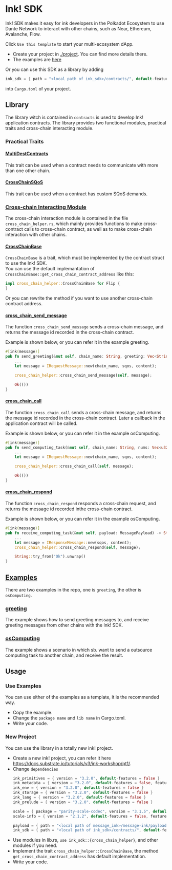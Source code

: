 # Ink! SDK
Ink! SDK makes it easy for ink developers in the Polkadot Ecosystem to use Dante Network to interact with other chains, such as Near, Ethereum, Avalanche, Flow.

Click `Use this template` to start your multi-ecosystem dApp.
* Create your project in [./project](./project/). You can find more details there.
* The examples are [here](./examples/)

Or you can use this SDK as a library by adding  
```rust
ink_sdk = { path = "<local path of ink_sdk>/contracts/", default-features = false, features = ["ink-as-dependency"] }
```
into `Cargo.toml` of your project.

## Library
The library witch is contained in `contracts` is used to develop Ink! application contracts. The library provides two functional modules, practical traits and cross-chain interacting module.

### Practical Traits
#### [MultiDestContracts](./contracts/lib.rs#L37)
This trait can be used when a contract needs to communicate with more than one other chain.

#### [CrossChainSQoS](./contracts/lib.rs#L49)
This trait can be used when a contract has custom SQoS demands.

### [Cross-chain Interacting Module](./contracts/cross_chain_helper.rs)
The cross-chain interaction module is contained in the file `cross_chain_helper.rs`, which mainly provides functions to make cross-contract calls to cross-chain contract, as well as to make cross-chain interaction with other chains.

#### [CrossChainBase](./contracts/cross_chain_helper.rs#L39)
`CrossChainBase` is a trait, which must be implemented by the contract struct to use the Ink! SDK.  
You can use the default implemantation of `CrossChainBase::get_cross_chain_contract_address` like this:
```rust
impl cross_chain_helper::CrossChainBase for Flip {
}
```

Or you can rewrite the method if you want to use another cross-chain contract address.

#### [cross_chain_send_message](./contracts/cross_chain_helper.rs#L87)
The function `cross_chain_send_message` sends a cross-chain message, and returns the message id recorded in the cross-chain contract.

Example is shown below, or you can refer it in the example greeting.
```rust
#[ink(message)]
pub fn send_greeting(&mut self, chain_name: String, greeting: Vec<String>) -> Result<(), Error> {
    ...
    let message = IRequestMessage::new(chain_name, sqos, content);

    cross_chain_helper::cross_chain_send_message(self, message);

    Ok(())
}
```

#### [cross_chain_call](./contracts/cross_chain_helper.rs#L96)
The function `cross_chain_call` sends a cross-chain message, and returns the message id recorded in the cross-chain contract. Later a callback in the application contract will be called.

Example is shown below, or you can refer it in the example osComputing.
```rust
#[ink(message)]
pub fn send_computing_task(&mut self, chain_name: String, nums: Vec<u32>) -> Result<(), Error> {
    ...
    let message = IRequestMessage::new(chain_name, sqos, content);

    cross_chain_helper::cross_chain_call(self, message);

    Ok(())
}
```

#### [cross_chain_respond](./contracts/cross_chain_helper.rs#L104)
The function `cross_chain_respond` responds a cross-chain request, and returns the message id recorded inthe cross-chain contract.

Example is shown below, or you can refer it in the example osComputing.
```rust
#[ink(message)]
pub fn receive_computing_task(&mut self, payload: MessagePayload) -> String {
    ...
    let message = IResponseMessage::new(sqos, content);
    cross_chain_helper::cross_chain_respond(self, message);

    String::try_from("Ok").unwrap()
}
```

## [Examples](./examples/)
There are two examples in the repo, one is `greeting`, the other is `osComputing`.

### [greeting](./examples/greeting/)
The example shows how to send greeting messages to, and receive greeting messages from other chains with the Ink! SDK.

### [osComputing](./examples/osComputing/)
The example shows a scenario in which sb. want to send a outsource computing task to another chain, and receive the result.

## Usage
### Use Examples
You can use either of the examples as a template, it is the recommended way.

- Copy the example.
- Change the `package name` and `lib name` in Cargo.toml.
- Write your code.

### New Project
You can use the library in a totally new ink! project.
- Create a new ink! project, you can refer it here https://docs.substrate.io/tutorials/v3/ink-workshop/pt1/.
- Change `dependencies`
    ```rust
    ink_primitives = { version = "3.2.0", default-features = false }
    ink_metadata = { version = "3.2.0", default-features = false, features = ["derive"], optional = true }
    ink_env = { version = "3.2.0", default-features = false }
    ink_storage = { version = "3.2.0", default-features = false }
    ink_lang = { version = "3.2.0", default-features = false }
    ink_prelude = { version = "3.2.0", default-features = false }

    scale = { package = "parity-scale-codec", version = "3.1.5", default-features = false, features = ["derive"] }
    scale-info = { version = "2.1.2", default-features = false, features = ["derive"], optional = true }

    payload = { path = "<local path of message_ink>/message-ink/payload/", default-features = false, features = ["ink-as-dependency"] }
    ink_sdk = { path = "<local path of ink_sdk>/contracts/", default-features = false, features = ["ink-as-dependency"] }
    ```
- Use modules in lib.rs, `use ink_sdk::{cross_chain_helper}`, and other modules if you need.
- Implement the trait `cross_chain_helper::CrossChainBase`, the method `get_cross_chain_contract_address` has default implementation.
- Write your code.
